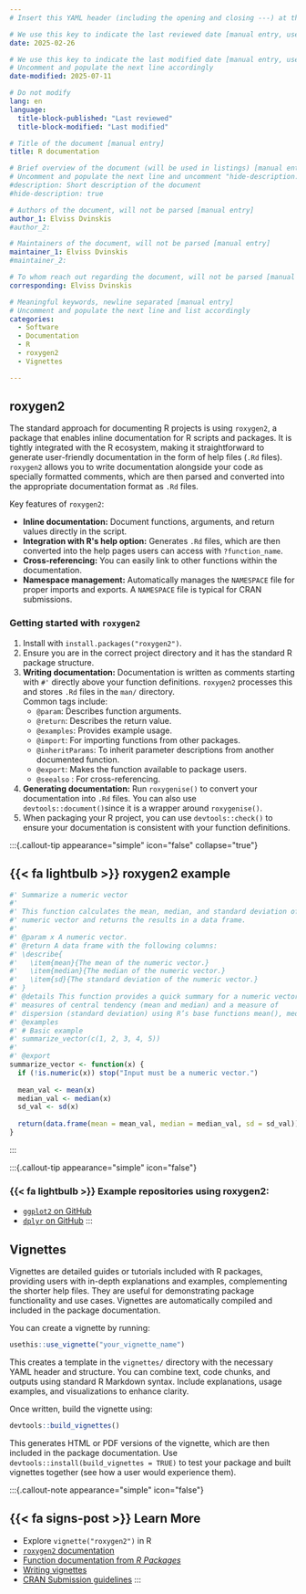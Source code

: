```yaml
---
# Insert this YAML header (including the opening and closing ---) at the beginning of the document and fill it out accordingly

# We use this key to indicate the last reviewed date [manual entry, use YYYY-MM-dd]
date: 2025-02-26

# We use this key to indicate the last modified date [manual entry, use YYYY-MM-DD]
# Uncomment and populate the next line accordingly
date-modified: 2025-07-11

# Do not modify
lang: en
language: 
  title-block-published: "Last reviewed"
  title-block-modified: "Last modified"

# Title of the document [manual entry]
title: R documentation

# Brief overview of the document (will be used in listings) [manual entry]
# Uncomment and populate the next line and uncomment "hide-description: true".
#description: Short description of the document
#hide-description: true

# Authors of the document, will not be parsed [manual entry]
author_1: Elviss Dvinskis
#author_2:

# Maintainers of the document, will not be parsed [manual entry]
maintainer_1: Elviss Dvinskis
#maintainer_2:

# To whom reach out regarding the document, will not be parsed [manual entry]
corresponding: Elviss Dvinskis

# Meaningful keywords, newline separated [manual entry]
# Uncomment and populate the next line and list accordingly
categories: 
  - Software
  - Documentation
  - R
  - roxygen2
  - Vignettes

---
```


## roxygen2

The standard approach for documenting R projects is using `roxygen2`, a package that enables inline documentation for R scripts and packages. It is tightly integrated with the R ecosystem, making it straightforward to generate user-friendly documentation in the form of help files (`.Rd` files). `roxygen2` allows you to write documentation alongside your code as specially formatted comments, which are then parsed and converted into the appropriate documentation format as `.Rd` files.


Key features of `roxygen2`:

- **Inline documentation:** Document functions, arguments, and return values directly in the script.
- **Integration with R's help option:** Generates `.Rd` files, which are then converted into the help pages users can access with `?function_name`.
- **Cross-referencing:** You can easily link to other functions within the documentation.
- **Namespace management:** Automatically manages the `NAMESPACE` file for proper imports and exports. A `NAMESPACE` file is typical for CRAN submissions.

### Getting started with `roxygen2`

1. Install with `install.packages("roxygen2")`.
2. Ensure you are in the correct project directory and it has the standard R package structure.
3. **Writing documentation:**
    Documentation is written as comments starting with `#'` directly above your function definitions. `roxygen2` processes this and stores `.Rd` files in the `man/` directory.
    <br>Common tags include:
    - `@param`: Describes function arguments.
    - `@return`: Describes the return value.
    - `@examples`: Provides example usage.
    - `@import`: For importing functions from other packages.
    - `@inheritParams`: To inherit parameter descriptions from another documented function.
    - `@export`: Makes the function available to package users.
    - `@seealso` : For cross-referencing.
4. **Generating documentation:**
    Run `roxygenise()` to convert your documentation into `.Rd` files. You can also use `devtools::document()`since it is a wrapper around `roxygenise()`.
5. When packaging your R project, you can use `devtools::check()` to ensure your documentation is consistent with your function definitions.

:::{.callout-tip appearance="simple" icon="false" collapse="true"}
## {{< fa lightbulb >}} roxygen2 example
```r
#' Summarize a numeric vector
#'
#' This function calculates the mean, median, and standard deviation of a given 
#' numeric vector and returns the results in a data frame.
#'
#' @param x A numeric vector.
#' @return A data frame with the following columns:
#' \describe{
#'   \item{mean}{The mean of the numeric vector.}
#'   \item{median}{The median of the numeric vector.}
#'   \item{sd}{The standard deviation of the numeric vector.}
#' }
#' @details This function provides a quick summary for a numeric vector, returning 
#' measures of central tendency (mean and median) and a measure of 
#' dispersion (standard deviation) using R’s base functions mean(), median(), and sd().
#' @examples
#' # Basic example
#' summarize_vector(c(1, 2, 3, 4, 5))
#' 
#' @export
summarize_vector <- function(x) {
  if (!is.numeric(x)) stop("Input must be a numeric vector.")
  
  mean_val <- mean(x)
  median_val <- median(x)
  sd_val <- sd(x)
  
  return(data.frame(mean = mean_val, median = median_val, sd = sd_val))
}
```
:::

:::{.callout-tip appearance="simple" icon="false"}
### {{< fa lightbulb >}} **Example repositories using roxygen2:** 
- [`ggplot2` on GitHub](https://github.com/tidyverse/ggplot2/)
- [`dplyr` on GitHub](https://github.com/tidyverse/dplyr/)
:::

## Vignettes

Vignettes are detailed guides or tutorials included with R packages, providing users with in-depth explanations and examples, complementing the shorter help files. They are useful for demonstrating package functionality and use cases. Vignettes are automatically compiled and included in the package documentation.

You can create a vignette by running:
```r
usethis::use_vignette("your_vignette_name")
```
This creates a template in the `vignettes/` directory with the necessary YAML header and structure. You can combine text, code chunks, and outputs using standard R Markdown syntax. Include explanations, usage examples, and visualizations to enhance clarity.

Once written, build the vignette using:

 ```r
 devtools::build_vignettes()
```
This generates HTML or PDF versions of the vignette, which are then included in the package documentation. Use `devtools::install(build_vignettes = TRUE)` to test your package and built vignettes together (see how a user would experience them).

:::{.callout-note appearance="simple" icon="false"}
## {{< fa signs-post >}} Learn More

- Explore `vignette("roxygen2")` in R
- [`roxygen2` documentation](https://roxygen2.r-lib.org/)
- [Function documentation from *R Packages*](https://r-pkgs.org/man.html)
- [Writing vignettes](https://r-pkgs.org/vignettes.html)
- [CRAN Submission guidelines](https://cran.r-project.org/web/packages/policies.html)
:::